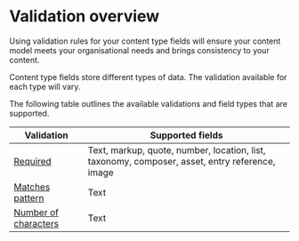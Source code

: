 # Validation overview

Using validation rules for your content type fields will ensure your content model meets your organisational needs and brings consistency to your content.

Content type fields store different types of data. The validation available for each type will vary.

The following table outlines the available validations and field types that are supported.

| Validation| Supported fields |
| --- | --- |
| [Required](/content-types/validation/required-validation.md) | Text, markup, quote, number, location, list, taxonomy, composer, asset, entry reference, image |
| [Matches pattern](/content-types/validation/regex-validation.md) | Text |
| [Number of characters](/content-types/validation/character-count-validation.md) | Text |
